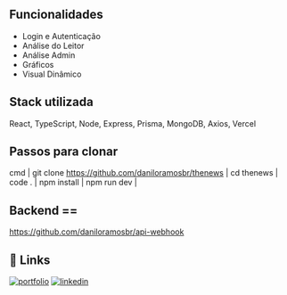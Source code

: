 ## Funcionalidades

- Login e Autenticação
- Análise do Leitor
- Análise Admin
- Gráficos
- Visual Dinâmico

## Stack utilizada

React, TypeScript, Node, Express, Prisma, MongoDB, Axios, Vercel

## Passos para clonar

cmd |
git clone https://github.com/daniloramosbr/thenews |
cd thenews |
code . |
npm install |
npm run dev |

## Backend == 

https://github.com/daniloramosbr/api-webhook

## 🔗 Links

[![portfolio](https://img.shields.io/badge/my_portfolio-000?style=for-the-badge&logo=ko-fi&logoColor=white)](https://daniloramosbr.github.io/portfolio/)
[![linkedin](https://img.shields.io/badge/linkedin-0A66C2?style=for-the-badge&logo=linkedin&logoColor=white)](https://www.linkedin.com/in/daniloramosbr)
